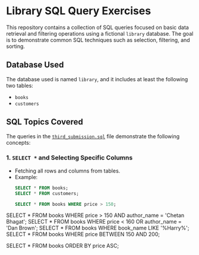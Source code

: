 # Library SQL Query Exercises

This repository contains a collection of SQL queries focused on basic data retrieval and filtering operations using a fictional `library` database. The goal is to demonstrate common SQL techniques such as selection, filtering, and sorting.

##  Database Used
The database used is named `library`, and it includes at least the following two tables:
- `books`
- `customers`

##  SQL Topics Covered
The queries in the [`third_submission.sql`](third_submission.sql) file demonstrate the following concepts:

### 1. `SELECT *` and Selecting Specific Columns
- Fetching all rows and columns from tables.
- Example:
  ```sql
  SELECT * FROM books;
  SELECT * FROM customers;

  SELECT * FROM books WHERE price > 150;
SELECT * FROM books WHERE price > 150 AND author_name = 'Chetan Bhagat';
SELECT * FROM books WHERE price < 160 OR author_name = 'Dan Brown';
SELECT * FROM books WHERE book_name LIKE '%Harry%';
SELECT * FROM books WHERE price BETWEEN 150 AND 200;

SELECT * FROM books ORDER BY price ASC;


